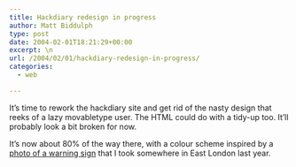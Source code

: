 ```yaml
---
title: Hackdiary redesign in progress
author: Matt Biddulph
type: post
date: 2004-02-01T18:21:29+00:00
excerpt: \n
url: /2004/02/01/hackdiary-redesign-in-progress/
categories:
  - web

---
```

It&#8217;s time to rework the hackdiary site and get rid of the nasty design that reeks of a lazy movabletype user. The HTML could do with a tidy-up too. It&#8217;ll probably look a bit broken for now.

It&#8217;s now about 80% of the way there, with a colour scheme inspired by a [photo of a warning sign][1] that I took somewhere in East London last year.

 [1]: https://www.picdiary.com/new/shortestday/3
